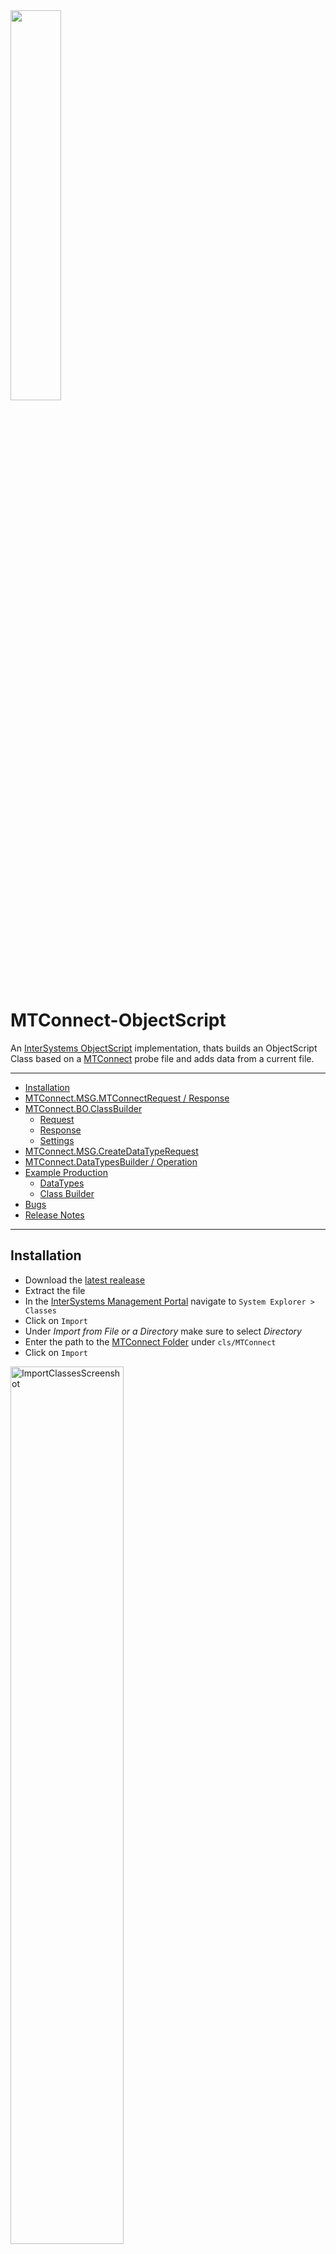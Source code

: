 <img src = "resources/InterSystemsXMtConnect.png" width = "40%"/>

# MTConnect-ObjectScript

An [InterSystems ObjectScript](https://docs.intersystems.com/irislatest/csp/docbook/DocBook.UI.Page.cls?KEY=GCOS_INTRO) implementation, thats builds an ObjectScript Class based on a [MTConnect](https://www.mtconnect.org/) probe file and adds data from a current file.

---

* [Installation](#installation)
* [MTConnect.MSG.MTConnectRequest / Response](#mtconnectmsgmtconnectrequest--response)
* [MTConnect.BO.ClassBuilder](#mtconnectboclassbuilder)
  * [Request](#request)
  * [Response](#response)
  * [Settings](#settings)
* [MTConnect.MSG.CreateDataTypeRequest](#mtconnectmsgcreatedatatyperequest)
* [MTConnect.DataTypesBuilder / Operation](#mtconnectdatatypesbuilder--operation)
* [Example Production](#example-production)
  * [DataTypes](#datatypes)
  * [Class Builder](#class-builder)
* [Bugs](#bugs)
* [Release Notes](#release-notes)

---

## Installation

* Download the [latest realease](https://github.com/phil1436/MTConnect-ObjectScript/releases/latest)
* Extract the file
* In the [InterSystems Management Portal](https://docs.intersystems.com/irislatest/csp/docbook/DocBook.UI.Page.cls?KEY=GSA_USING_PORTAL) navigate to `System Explorer > Classes`
* Click on `Import`
* Under *Import from File or a Directory* make sure to select *Directory*
* Enter the path to the [MTConnect Folder](cls/MTConnect) under `cls/MTConnect`
* Click on `Import`

<img src="resources/ImportClassesScreenshot.png" title ="ImportClassesScreenshot" width = "60%"/>

---

## [MTConnect.MSG.MTConnectRequest](cls/MTConnect/MSG/MTConnectRequest.cls) / [Response](cls/MTConnect/MSG/MTConnectResponse.cls)

* `probe`: Holds the data from the probe file.
* `probeFromFile`: When enabled the probe property contains an absolute path to the probe file. When disabled the probe property contains the probe file as a string.
* `current`: Holds the data from the current file.
* `currentToFile`: When enabled the current property contains an absolute path to the current file. When disabled the current property contains the current file as a string.
* `recievedLine`(optional): Holds a received string. (Used for *cleardata*)
* `className`(will be set): The complete class name of the generated class.
* `logClass`(will be set): The complete class name of the log class(will not be used!).

---

## [MTConnect.BO.ClassBuilder](cls/MTConnect/BO/ClassBuilder.cls)

A Business Operation, that builts an ObjectScript class based on a MTConnect probe file. After the class is successfully generated, the operation inserts data from a MTConnect current file.

### Request

[MTConnect.MSG.MTConnectRequest](cls/MTConnect/MSG/MTConnectRequest.cls)

### Response

[MTConnect.MSG.MTConnectResponse](cls/MTConnect/MSG/MTConnectResponse.cls)

### Settings

#### MTConnect

* `PackageName`: The package where the class will be generated in.
* `suffixClass`: A suffix for the class name.
* `Kind`: *ID* or *Name*. Sets from which attributes the class will be build.
* `ClearData`: When enabled deletes all data, when a `***CL***` message is received.
* `SuperClasses`: Define comma seperated superclasses for the class.

#### MTConnectDataTypes

* `GenerateDataTypes`: When enabled the MTConnect Datatypes will be generated automatically.
* `DataTypesPackage`: The package where the MTConnect datatypes exists or will be generated in.
* `GenerateIsValid`: When enabled generates a IsValid Method for the datatypes
* `GenerateNormalize`: When enabled generates a Normalize Method for the datatypes
* `GenerateLogicalToDisplay`: When enabled generates a LogicalToDisplay Method for the datatypes
* `GenerateDisplayToLogical`: When enabled generates a DisplayToLogical Method for the datatypes

#### LOG

* `Log`: When enabled all changes will be written to a log file.
* `LogFile`: An absolute path to the log file.

---

## [MTConnect.MSG.CreateDataTypeRequest](cls/MTConnect/MSG/CreateDataTypeRequest.cls)

* `Name`: The name of the datatype.
* `Unit`: The unit to display the datatype with.
* `DataType`: The underlying ObjectScript type (Currently only works with *%String* and *%Double*).
* `AllowedStringValues`: Comma separated list for the allowed values. If left empty all values will be allowed. (only used when `DataType` is *%String*)
* `AllowedNumericMaxValue`: The maximum value that is allowed. If left empty all values will be allowed. (only used when `DataType` is *%Double*)
* `AllowedNumericMinValue`: The minimum value that is allowed. If left empty all values will be allowed. (only used when `DataType` is *%Double*)

---

## [MTConnect.DataTypesBuilder](cls/MTConnect/DataTypesBuilder.cls) / [Operation](cls/MTConnect/BO/DataTypesBuilderOperation.cls)

Builds MTConnect Datatypes based on a [MTConnect.MSG.CreateDataTypeRequest](cls/MTConnect/MSG/CreateDataTypeRequest.cls).

### Methods

* `Execute`: Builds the datatype.

---

## [Example Production](cls/MTConnect/ExampleProduction)

A simple [Production](cls/MTConnect/ExampleProduction/Production.cls) to show the usage of the [DataTypesBuilder Operation](cls/MTConnect/BO/DataTypesBuilderOperation.cls) and the [ClassBuilder Operation](cls/MTConnect/BO/ClassBuilder.cls).

How to open and start the Production:

* In the InterSystems Management Portal navigate to `Interoperabilty > Configure > Production > Go`
* Click on `Production Settings`
* Navigate to `Actions > Open`
* Choose `MTConnect > ExampleProduction > Production > Go`
* Click on `Start`

### DataTypes

An example for how to use the [DataTypesBuilder Operation](cls/MTConnect/BO/DataTypesBuilderOperation.cls) to create MTConnect DataTypes.

* From the *category* dropdown menu choose `DataTypes`
* Choose the `DataTypes Process`
* Navigate to `Actions > Test`
* From the *Request Type* dropdown menu choose `Ens.StringRequest`
  * Type in the `StringValue` field *String* to generate a String MTConnect DataType
  **OR**
  * Type in the `StringValue` field *Double* to generate a Double MTConnect DataType
* Click on `Invoke Testing Service`
* You can follow the *Visual Trace* to see how the DataType was created
* You will find the DataTypes under `MTConnect.ExampleProduction.DataTypes`

![resources/ExampleProductionDataTypesDemo](resources/ExampleProductionDataTypesDemo.gif)

### Class Builder

An example for how to use the [ClassBuilder Operation](cls/MTConnect/BO/ClassBuilder.cls) to create MTConnect Class from a MTConnect [Probe](http://mtconnect.mazakcorp.com:5609/probe) and [Current](http://mtconnect.mazakcorp.com:5609/current) file.

* From the *category* dropdown menu choose `Class Builder`
* Choose the `Class Builder Process`
* Navigate to `Actions > Test`
* From the *Request Type* dropdown menu choose `Ens.Request`
* Click on `Invoke Testing Service`
* You can follow the *Visual Trace* to see how the MTConnect Class was created
* You will find the MTConnect Class under `MTConnect.ExampleProduction.BuiltClasses`
* The Operation will also generate MTConnect DataTypes based on the files. You can find them under `MTConnect.ExampleProduction.DataTypes`

![resources/ExampleProductionClassBuilderDemo](resources/ExampleProductionClassBuilderDemo.gif)

---

## Bugs

* *no known bugs*

---

## [Release Notes](https://github.com/phil1436/MTConnect-ObjectScript/blob/master/CHANGELOG.md)

### [v0.0.2](https://github.com/phil1436/MTConnect-ObjectScript/tree/0.0.2)

### [v0.0.1](https://github.com/phil1436/MTConnect-ObjectScript/tree/0.0.1)

---

by Jannis S. & Philipp B.

powered by [InterSystems](https://www.intersystems.com/).

*This application is **not** supported by InterSystems Corporation.*
